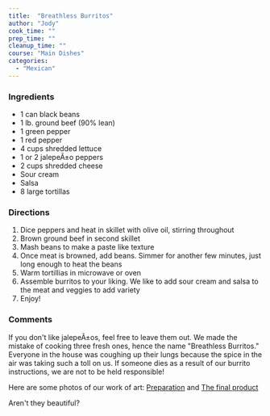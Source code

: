 ```yaml
---
title:  "Breathless Burritos"
author: "Jody"
cook_time: ""
prep_time: ""
cleanup_time: ""
course: "Main Dishes"
categories: 
  - "Mexican"
---
```

### Ingredients

* 1 can black beans
* 1 lb. ground beef (90% lean)
* 1 green pepper
* 1 red pepper
* 4 cups shredded lettuce
* 1 or 2 jalepeÃ±o peppers
* 2 cups shredded cheese
* Sour cream
* Salsa
* 8 large tortillas

### Directions

1. Dice peppers and heat in skillet with olive oil, stirring throughout
1. Brown ground beef in second skillet
1. Mash beans to make a paste like texture
1. Once meat is browned, add beans. Simmer for another few minutes, just long enough to heat the beans
1. Warm tortillias in microwave or oven
1. Assemble burritos to your liking. We like to add sour cream and salsa to the meat and veggies to add variety
1. Enjoy!

### Comments

If you don't like jalepeÃ±os, feel free to leave them out. We made the mistake of cooking three fresh ones, hence the name &quot;Breathless Burritos.&quot; Everyone in the house was coughing up their lungs because the spice in the air was taking such a toll on us. If someone dies as a result of our burrito instructions, we are not to be held responsible!

 Here are some photos of our work of art: [Preparation](javascript:showPic('images/gallery/miscellaneous/burritos_1.jpg','715','555')) and [The final product](javascript:showPic('images/gallery/miscellaneous/burritos_2.jpg','715','555'))

 Aren't they beautiful?